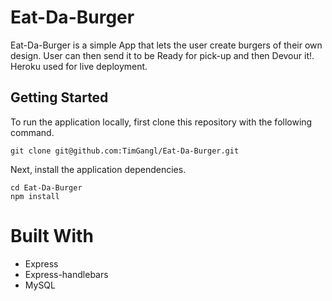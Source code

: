 # Eat-Da-Burger
Eat-Da-Burger is a simple App that lets the user create burgers of their own design. User can then send it to be Ready for pick-up and then Devour it!. Heroku used for live deployment. 

## Getting Started
To run the application locally, first clone this repository with the following command.

```
git clone git@github.com:TimGangl/Eat-Da-Burger.git
```
Next, install the application dependencies.

``` 
cd Eat-Da-Burger 
npm install 
```

# Built With
* Express
* Express-handlebars
* MySQL
